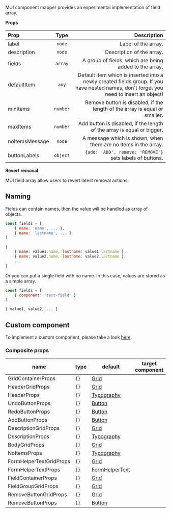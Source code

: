 MUI component mapper provides an experimental implementation of field array.

**Props**

|Prop|Type|Description|
|:---|:--:|----------:|
|label|`node`|Label of the array.|
|description|`node`|Description of the array.|
|fields|`array`|A group of fields, which are being added to the array.|
|defaultItem|`any`|Default item which is inserted into a newly created fields group. If you have nested names, don't forget you need to insert an object!|
|minItems|`number`|Remove button is disabled, if the length of the array is equal or smaller.|
|maxItems|`number`|Add button is disabled, if the length of the array is equal or bigger.|
|noItemsMessage|`node`|A message which is shown, when there are no items in the array.|
|buttonLabels|`object`|`{add: 'ADD', remove: 'REMOVE'}` sets labels of buttons.|

**Revert removal**

MUI field array allow users to revert latest removal actions.

## Naming

Fields can contain names, then the value will be handled as array of objects.

```jsx
const fields = [
    { name: 'name', ... },
    { name: 'lastname', ... }
]

[
    { name: value1.name, lastname: value1.lastname },
    { name: value2.name, lastname: value2.lastname },
    ...
]
```

Or you can put a single field with no name. In this case, values are stored as a simple array.

```jsx
const fields = [
    { component: 'text-field' }
]

[ value1, value2, ... ]
```

## Custom component

To implement a custom component, please take a look [here](/components/field-array).

### Composite props

|name|type|default|target component|
|----|----|-------|----------------|
|GridContainerProps|`{}`|[Grid](https://material-ui.com/api/grid/)|
|HeaderGridProps|`{}`|[Grid](https://material-ui.com/api/grid/)|
|HeaderProps|`{}`|[Typography](https://material-ui.com/api/typography/)|
|UndoButtonProps|`{}`|[Button](https://material-ui.com/api/button/)|
|RedoButtonProps|`{}`|[Button](https://material-ui.com/api/button/)|
|AddButtonProps|`{}`|[Button](https://material-ui.com/api/button/)|
|DescriptionGridProps|`{}`|[Grid](https://material-ui.com/api/grid/)|
|DescriptionProps|`{}`|[Typography](https://material-ui.com/api/typography/)|
|BodyGridProps|`{}`|[Grid](https://material-ui.com/api/grid/)|
|NoItemsProps|`{}`|[Typography](https://material-ui.com/api/typography/)|
|FormHelperTextGridProps|`{}`|[Grid](https://material-ui.com/api/grid/)|
|FormHelperTextProps|`{}`|[FormHelperText](https://material-ui.com/api/form-helper-text/)|
|FieldContainerProps|`{}`|[Grid](https://material-ui.com/api/grid/)|
|FieldGroupGridProps|`{}`|[Grid](https://material-ui.com/api/grid/)|
|RemoveButtonGridProps|`{}`|[Grid](https://material-ui.com/api/grid/)|
|RemoveButtonProps|`{}`|[Button](https://material-ui.com/api/button/)|
